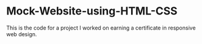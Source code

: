 # Mock-Website-using-HTML-CSS

This is the code for a project I worked on earning a certificate in responsive web design. 
